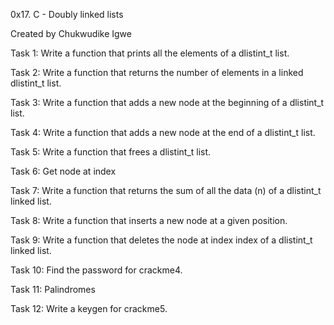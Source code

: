 0x17. C - Doubly linked lists

Created by Chukwudike Igwe

Task 1: Write a function that prints all the elements of a dlistint_t list.

Task 2: Write a function that returns the number of elements in a linked dlistint_t list.

Task 3: Write a function that adds a new node at the beginning of a dlistint_t list.

Task 4: Write a function that adds a new node at the end of a dlistint_t list.

Task 5: Write a function that frees a dlistint_t list.

Task 6: Get node at index

Task 7: Write a function that returns the sum of all the data (n) of a dlistint_t linked list.

Task 8: Write a function that inserts a new node at a given position.

Task 9: Write a function that deletes the node at index index of a dlistint_t linked list.

Task 10: Find the password for crackme4.

Task 11: Palindromes

Task 12: Write a keygen for crackme5.
